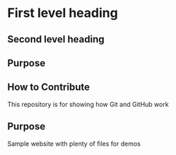 # First level heading

## Second level heading

## Purpose 

## How to Contribute

This repository is for showing how Git and GitHub work

## Purpose

Sample website with plenty of files for demos
